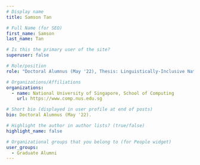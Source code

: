 ```yaml
---
# Display name
title: Samson Tan

# Full Name (for SEO) 
first_name: Samson
last_name: Tan

# Is this the primary user of the site?
superuser: false

# Role/position
role: "Doctoral Alumnus (May '22), Thesis: Linguistically-Inclusive Natural Language Processing."

# Organizations/Affiliations
organizations:
  - name: National University of Singapore, School of Computing
    url: https://www.comp.nus.edu.sg

# Short bio (displayed in user profile at end of posts)
bio: Doctoral Alumnus (May '22). 

# Highlight the author in author lists? (true/false)
highlight_name: false

# Organizational groups that you belong to (for People widget)
user_groups:
  - Graduate Alumni
---
```

